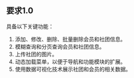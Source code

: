 ## 要求1.0

具备以下关键功能：

1. 添加、修改、删除、批量删除会员和社团信息。
2. 模糊查询和分页查询会员和社团信息。
3. 上传社团的图片。
4. 动态加载菜单，以便于导航和功能模块的扩展。
5. 使用数据可视化技术展示社团和会员的相关数据。
